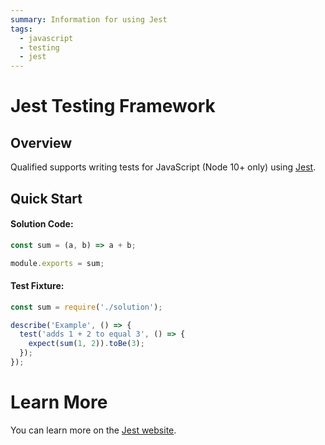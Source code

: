 ```yaml
---
summary: Information for using Jest
tags:
  - javascript
  - testing
  - jest
---
```


# Jest Testing Framework

## Overview

Qualified supports writing tests for JavaScript (Node 10+ only) using [Jest][0].

## Quick Start

#### Solution Code:

```javascript
const sum = (a, b) => a + b;

module.exports = sum;
```

#### Test Fixture:

```javascript
const sum = require('./solution');

describe('Example', () => {
  test('adds 1 + 2 to equal 3', () => {
    expect(sum(1, 2)).toBe(3);
  });
});
```

# Learn More

You can learn more on the [Jest website][0].

[0]: https://jestjs.io/en/
